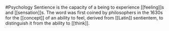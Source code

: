 #Psychology 
Sentience is the capacity of a being to experience [[feeling]]s and [[sensation]]s. The word was first coined by philosophers in the 1630s for the [[concept]] of an ability to feel, derived from [[Latin]] sentientem, to distinguish it from the ability to [[think]].